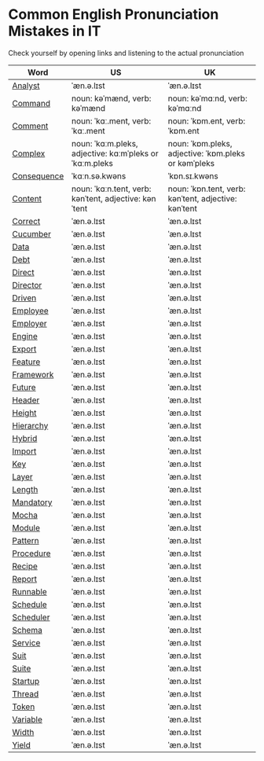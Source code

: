 # Common English Pronunciation Mistakes in IT

Check yourself by opening links and listening to the actual pronunciation

Word | US | UK
------------ | ------------- | -------------
[Analyst](https://dictionary.cambridge.org/us/dictionary/english/analyst) | ˈæn.ə.lɪst | ˈæn.ə.lɪst |
[Command](https://dictionary.cambridge.org/us/dictionary/english/command) | noun: kəˈmænd, verb: kəˈmænd | noun: kəˈmɑːnd, verb: kəˈmɑːnd |
[Comment](https://dictionary.cambridge.org/us/dictionary/english/comment) | noun: ˈkɑː.ment, verb: ˈkɑː.ment | noun: ˈkɒm.ent, verb: ˈkɒm.ent |
[Complex](https://dictionary.cambridge.org/us/dictionary/english/complex) | noun: ˈkɑːm.pleks, adjective: kɑːmˈpleks or ˈkɑːm.pleks | noun: ˈkɒm.pleks, adjective: ˈkɒm.pleks or kəmˈpleks |
[Consequence](https://dictionary.cambridge.org/us/dictionary/english/consequence) | ˈkɑːn.sə.kwəns | ˈkɒn.sɪ.kwəns |
[Content](https://dictionary.cambridge.org/us/dictionary/english/content) | noun: ˈkɑːn.tent, verb: kənˈtent, adjective: kənˈtent | noun: ˈkɒn.tent, verb: kənˈtent, adjective: kənˈtent |
[Correct](https://dictionary.cambridge.org/us/dictionary/english/correct) | ˈæn.ə.lɪst | ˈæn.ə.lɪst |
[Cucumber](https://dictionary.cambridge.org/us/dictionary/english/cucumber) | ˈæn.ə.lɪst | ˈæn.ə.lɪst |
[Data](https://dictionary.cambridge.org/us/dictionary/english/data) | ˈæn.ə.lɪst | ˈæn.ə.lɪst |
[Debt](https://dictionary.cambridge.org/us/dictionary/english/debt) | ˈæn.ə.lɪst | ˈæn.ə.lɪst |
[Direct](https://dictionary.cambridge.org/us/dictionary/english/direct) | ˈæn.ə.lɪst | ˈæn.ə.lɪst |
[Director](https://dictionary.cambridge.org/us/dictionary/english/director) | ˈæn.ə.lɪst | ˈæn.ə.lɪst |
[Driven](https://dictionary.cambridge.org/us/dictionary/english/driven) | ˈæn.ə.lɪst | ˈæn.ə.lɪst |
[Employee](https://dictionary.cambridge.org/us/dictionary/english/employee) | ˈæn.ə.lɪst | ˈæn.ə.lɪst |
[Employer](https://dictionary.cambridge.org/us/dictionary/english/employer) | ˈæn.ə.lɪst | ˈæn.ə.lɪst |
[Engine](https://dictionary.cambridge.org/us/dictionary/english/engine) | ˈæn.ə.lɪst | ˈæn.ə.lɪst |
[Export](https://dictionary.cambridge.org/us/dictionary/english/export) | ˈæn.ə.lɪst | ˈæn.ə.lɪst |
[Feature](https://dictionary.cambridge.org/us/dictionary/english/feature) | ˈæn.ə.lɪst | ˈæn.ə.lɪst |
[Framework](https://dictionary.cambridge.org/us/dictionary/english/framework) | ˈæn.ə.lɪst | ˈæn.ə.lɪst |
[Future](https://dictionary.cambridge.org/us/dictionary/english/future) | ˈæn.ə.lɪst | ˈæn.ə.lɪst |
[Header](https://dictionary.cambridge.org/us/dictionary/english/header) | ˈæn.ə.lɪst | ˈæn.ə.lɪst |
[Height](https://dictionary.cambridge.org/us/dictionary/english/height) | ˈæn.ə.lɪst | ˈæn.ə.lɪst |
[Hierarchy](https://dictionary.cambridge.org/us/dictionary/english/hierarchy) | ˈæn.ə.lɪst | ˈæn.ə.lɪst |
[Hybrid](https://dictionary.cambridge.org/us/dictionary/english/hybrid) | ˈæn.ə.lɪst | ˈæn.ə.lɪst |
[Import](https://dictionary.cambridge.org/us/dictionary/english/import) | ˈæn.ə.lɪst | ˈæn.ə.lɪst |
[Key](https://dictionary.cambridge.org/us/dictionary/english/key) | ˈæn.ə.lɪst | ˈæn.ə.lɪst |
[Layer](https://dictionary.cambridge.org/us/dictionary/english/layer) | ˈæn.ə.lɪst | ˈæn.ə.lɪst |
[Length](https://dictionary.cambridge.org/us/dictionary/english/length) | ˈæn.ə.lɪst | ˈæn.ə.lɪst |
[Mandatory](https://dictionary.cambridge.org/us/dictionary/english/mandatory) | ˈæn.ə.lɪst | ˈæn.ə.lɪst |
[Mocha](https://dictionary.cambridge.org/us/dictionary/english/mocha) | ˈæn.ə.lɪst | ˈæn.ə.lɪst |
[Module](https://dictionary.cambridge.org/us/dictionary/english/module) | ˈæn.ə.lɪst | ˈæn.ə.lɪst |
[Pattern](https://dictionary.cambridge.org/us/dictionary/english/pattern) | ˈæn.ə.lɪst | ˈæn.ə.lɪst |
[Procedure](https://dictionary.cambridge.org/us/dictionary/english/procedure) | ˈæn.ə.lɪst | ˈæn.ə.lɪst |
[Recipe](https://dictionary.cambridge.org/us/dictionary/english/recipe) | ˈæn.ə.lɪst | ˈæn.ə.lɪst |
[Report](https://dictionary.cambridge.org/us/dictionary/english/report) | ˈæn.ə.lɪst | ˈæn.ə.lɪst |
[Runnable](https://www.merriam-webster.com/dictionary/runnable) | ˈæn.ə.lɪst | ˈæn.ə.lɪst |
[Schedule](https://dictionary.cambridge.org/us/dictionary/english/schedule) | ˈæn.ə.lɪst | ˈæn.ə.lɪst |
[Scheduler](https://dictionary.cambridge.org/us/dictionary/english/scheduler) | ˈæn.ə.lɪst | ˈæn.ə.lɪst |
[Schema](https://dictionary.cambridge.org/us/dictionary/english/schema) | ˈæn.ə.lɪst | ˈæn.ə.lɪst |
[Service](https://dictionary.cambridge.org/us/dictionary/english/service) | ˈæn.ə.lɪst | ˈæn.ə.lɪst |
[Suit](https://dictionary.cambridge.org/us/dictionary/english/suit) | ˈæn.ə.lɪst | ˈæn.ə.lɪst |
[Suite](https://dictionary.cambridge.org/us/dictionary/english/suite) | ˈæn.ə.lɪst | ˈæn.ə.lɪst |
[Startup](https://dictionary.cambridge.org/us/dictionary/english/start-up) | ˈæn.ə.lɪst | ˈæn.ə.lɪst |
[Thread](https://dictionary.cambridge.org/us/dictionary/english/thread) | ˈæn.ə.lɪst | ˈæn.ə.lɪst |
[Token](https://dictionary.cambridge.org/us/dictionary/english/token) | ˈæn.ə.lɪst | ˈæn.ə.lɪst |
[Variable](https://dictionary.cambridge.org/us/dictionary/english/variable) | ˈæn.ə.lɪst | ˈæn.ə.lɪst |
[Width](https://dictionary.cambridge.org/us/dictionary/english/width) | ˈæn.ə.lɪst | ˈæn.ə.lɪst |
[Yield](https://dictionary.cambridge.org/us/dictionary/english/yield) | ˈæn.ə.lɪst | ˈæn.ə.lɪst |